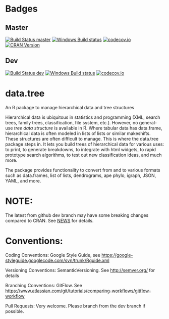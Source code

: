 # Badges

## Master

[![Build Status master](https://travis-ci.org/gluc/data.tree.svg?branch=master)](https://travis-ci.org/gluc/data.tree)
[![Windows Build status]( https://ci.appveyor.com/api/projects/status/github/gluc/data.tree?branch=master&svg=true)](https://ci.appveyor.com/project/gluc/data.tree)
[![codecov.io](http://codecov.io/github/gluc/data.tree/coverage.svg?branch=master)](http://codecov.io/github/gluc/data.tree?branch=master)
[![CRAN Version](http://www.r-pkg.org/badges/version/data.tree)](https://cran.r-project.org/web/packages/data.tree/)

## Dev

[![Build Status dev](https://travis-ci.org/gluc/data.tree.svg?branch=dev)](https://travis-ci.org/gluc/data.tree)
[![Windows Build status]( https://ci.appveyor.com/api/projects/status/github/gluc/data.tree?branch=dev&svg=true)](https://ci.appveyor.com/project/gluc/data.tree)
[![codecov.io](http://codecov.io/github/gluc/data.tree/coverage.svg?branch=dev)](http://codecov.io/github/gluc/data.tree?branch=dev)

# data.tree
An R package to manage hierarchical data and tree structures

Hierarchical data is ubiquitous in statistics and programming (XML, search trees, family trees, classification, file system, etc.). However, no general-use *tree data structure* is available in R. 
Where tabular data has data.frame, hierarchical data is often modeled in lists of lists or similar makeshifts. These
structures are often difficult to manage.
This is where the data.tree package steps in. It lets you build trees of hierarchical
data for various uses: to print, to generate breakdowns, to integrate with html widgets, to rapid prototype search algorithms, to test out new classification ideas, and much more.

The package provides functionality to convert from and to various formats such as data.frames, list of lists, dendrograms, ape phylo, igraph, JSON, YAML, and more.


# NOTE:
The latest from github dev branch may have some breaking changes compared to CRAN. See [NEWS](https://github.com/gluc/data.tree/blob/dev/NEWS) for details.


# Conventions:

Coding Conventions: Google Style Guide, see https://google-styleguide.googlecode.com/svn/trunk/Rguide.xml

Versioning Conventions: SemanticVersioning. See http://semver.org/ for details

Branching Conventions: GitFlow. See https://www.atlassian.com/git/tutorials/comparing-workflows/gitflow-workflow

Pull Requests: Very welcome. Please branch from the dev branch if possible.
